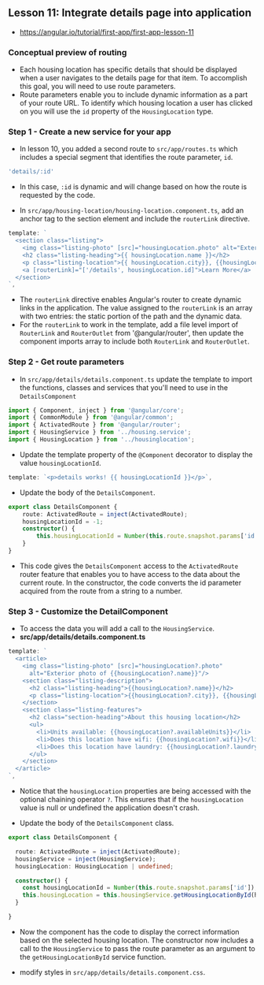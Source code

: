 ## Lesson 11: Integrate details page into application

- https://angular.io/tutorial/first-app/first-app-lesson-11



### Conceptual preview of routing

- Each housing location has specific details that should be displayed when a user navigates to the details page for that item. To accomplish this goal, you will need to use route parameters.
- Route parameters enable you to include dynamic information as a part of your route URL. To identify which housing location a user has clicked on you will use the `id` property of the `HousingLocation` type.


### Step 1 - Create a new service for your app

- In lesson 10, you added a second route to `src/app/routes.ts` which includes a special segment that identifies the route parameter, `id`.
```ts
'details/:id'
```

- In this case, `:id` is dynamic and will change based on how the route is requested by the code.

- In `src/app/housing-location/housing-location.component.ts`, add an anchor tag to the section element and include the `routerLink` directive.
```ts
template: `
  <section class="listing">
    <img class="listing-photo" [src]="housingLocation.photo" alt="Exterior photo of {{housingLocation.name}}">
    <h2 class="listing-heading">{{ housingLocation.name }}</h2>
    <p class="listing-location">{{ housingLocation.city}}, {{housingLocation.state }}</p>
    <a [routerLink]="['/details', housingLocation.id]">Learn More</a>
  </section>
`,
```
- The `routerLink` directive enables Angular's router to create dynamic links in the application. The value assigned to the `routerLink` is an array with two entries: the static portion of the path and the dynamic data.
- For the `routerLink` to work in the template, add a file level import of `RouterLink` and `RouterOutlet` from '@angular/router', then update the component imports array to include both `RouterLink` and `RouterOutlet`.


### Step 2 - Get route parameters

- In `src/app/details/details.component.ts` update the template to import the functions, classes and services that you'll need to use in the `DetailsComponent`
```ts
import { Component, inject } from '@angular/core';
import { CommonModule } from '@angular/common';
import { ActivatedRoute } from '@angular/router';
import { HousingService } from '../housing.service';
import { HousingLocation } from '../housinglocation';
```

- Update the template property of the `@Component` decorator to display the value `housingLocationId`.
```ts
template: `<p>details works! {{ housingLocationId }}</p>`,
```

- Update the body of the `DetailsComponent`.
```ts
export class DetailsComponent {
    route: ActivatedRoute = inject(ActivatedRoute);
    housingLocationId = -1;
    constructor() {
        this.housingLocationId = Number(this.route.snapshot.params['id']);
    }
}
```

- This code gives the `DetailsComponent` access to the `ActivatedRoute` router feature that enables you to have access to the data about the current route. In the constructor, the code converts the id parameter acquired from the route from a string to a number.



### Step 3 - Customize the DetailComponent
- To access the data you will add a call to the `HousingService`.
- **src/app/details/details.component.ts**
```ts
template: `
  <article>
    <img class="listing-photo" [src]="housingLocation?.photo"
      alt="Exterior photo of {{housingLocation?.name}}"/>
    <section class="listing-description">
      <h2 class="listing-heading">{{housingLocation?.name}}</h2>
      <p class="listing-location">{{housingLocation?.city}}, {{housingLocation?.state}}</p>
    </section>
    <section class="listing-features">
      <h2 class="section-heading">About this housing location</h2>
      <ul>
        <li>Units available: {{housingLocation?.availableUnits}}</li>
        <li>Does this location have wifi: {{housingLocation?.wifi}}</li>
        <li>Does this location have laundry: {{housingLocation?.laundry}}</li>
      </ul>
    </section>
  </article>
`,
```

- Notice that the `housingLocation` properties are being accessed with the optional chaining operator `?`. This ensures that if the `housingLocation` value is null or undefined the application doesn't crash.

- Update the body of the `DetailsComponent` class.
```ts
export class DetailsComponent {

  route: ActivatedRoute = inject(ActivatedRoute);
  housingService = inject(HousingService);
  housingLocation: HousingLocation | undefined;

  constructor() {
    const housingLocationId = Number(this.route.snapshot.params['id']);
    this.housingLocation = this.housingService.getHousingLocationById(housingLocationId);
  }

}
```

- Now the component has the code to display the correct information based on the selected housing location. The constructor now includes a call to the `HousingService` to pass the route parameter as an argument to the `getHousingLocationById` service function.

- modify styles in `src/app/details/details.component.css`.

